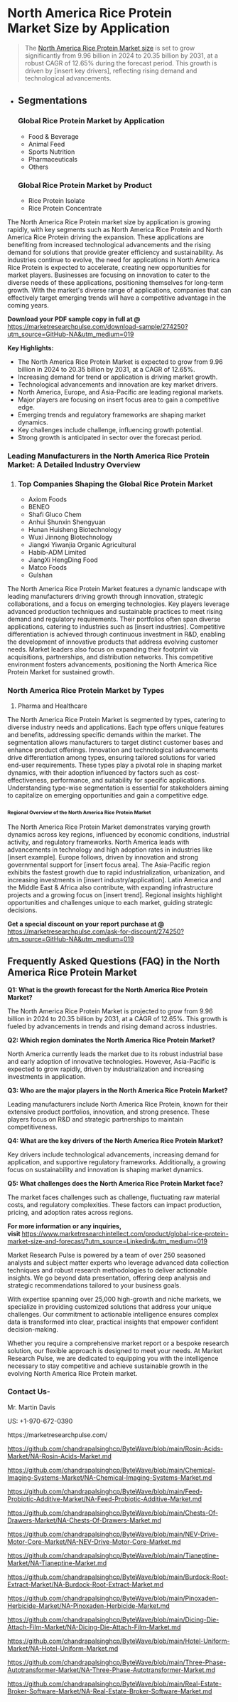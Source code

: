 


<h1>North America Rice Protein Market&nbsp;Size by Application</h1><blockquote><p>The <a href="https://marketresearchpulse.com/download-sample/274250?utm_source=GitHub-NA&amp;utm_medium=019">North America Rice Protein Market size</a> is set to grow significantly from 9.96 billion in 2024 to 20.35 billion by 2031, at a robust CAGR of 12.65% during the forecast period. This growth is driven by [insert key drivers], reflecting rising demand and technological advancements.</p></blockquote><ul><li><h2>Segmentations</h2><h3>Global Rice Protein Market by Application</h3><ul><li>Food & Beverage</li><li>Animal Feed</li><li>Sports Nutrition</li><li>Pharmaceuticals</li><li>Others</li></ul><h3>Global Rice Protein Market by Product</h3><ul><li>Rice Protein Isolate</li><li>Rice Protein Concentrate</li></ul></li></ul><p>The North America Rice Protein market size by application is growing rapidly, with key segments such as North America Rice Protein and North America Rice Protein driving the expansion. These applications are benefiting from increased technological advancements and the rising demand for solutions that provide greater efficiency and sustainability. As industries continue to evolve, the need for applications in North America Rice Protein is expected to accelerate, creating new opportunities for market players. Businesses are focusing on innovation to cater to the diverse needs of these applications, positioning themselves for long-term growth. With the market's diverse range of applications, companies that can effectively target emerging trends will have a competitive advantage in the coming years.</p><p><strong>Download your PDF sample copy in full at @ </strong><a href="https://marketresearchpulse.com/download-sample/274250?utm_source=GitHub-NA&amp;utm_medium=019">https://marketresearchpulse.com/download-sample/274250?utm_source=GitHub-NA&amp;utm_medium=019</a></p><p><strong>Key Highlights: </strong></p><ul><li>The North America Rice Protein Market is expected to grow from 9.96 billion in 2024 to 20.35 billion by 2031, at a CAGR of 12.65%.</li><li>Increasing demand for trend or application is driving market growth.</li><li>Technological advancements and innovation are key market drivers.</li><li>North America, Europe, and Asia-Pacific are leading regional markets.</li><li>Major players are focusing on insert focus area to gain a competitive edge.</li><li>Emerging trends and regulatory frameworks are shaping market dynamics.</li><li>Key challenges include challenge, influencing growth potential.</li><li>Strong growth is anticipated in sector over the forecast period.</li></ul><h3>Leading Manufacturers in the North America Rice Protein Market: A Detailed Industry Overview</h3><ol><li><h3>Top Companies Shaping the Global Rice Protein Market </h3><ul><li>Axiom Foods</li><li>BENEO</li><li>Shafi Gluco Chem</li><li>Anhui Shunxin Shengyuan</li><li>Hunan Huisheng Biotechnology</li><li>Wuxi Jinnong Biotechnology</li><li>Jiangxi Yiwanjia Organic Agricultural</li><li>Habib-ADM Limited</li><li>JiangXi HengDing Food</li><li>Matco Foods</li><li>Gulshan</li></ul></li></ol><div class="flex max-w-full flex-col flex-grow"><div class="min-h-8 text-message flex w-full flex-col items-end gap-2 whitespace-normal break-words [.text-message+&amp;]:mt-5" dir="auto" data-message-author-role="assistant" data-message-id="fd8432e4-4910-450d-b182-61b7bfb0a01f" data-message-model-slug="gpt-4o"><div class="flex w-full flex-col gap-1 empty:hidden first:pt-[3px]"><div class="markdown prose w-full break-words dark:prose-invert light"><p>The North America Rice Protein Market features a dynamic landscape with leading manufacturers driving growth through innovation, strategic collaborations, and a focus on emerging technologies. Key players leverage advanced production techniques and sustainable practices to meet rising demand and regulatory requirements. Their portfolios often span diverse applications, catering to industries such as [insert industries]. Competitive differentiation is achieved through continuous investment in R&amp;D, enabling the development of innovative products that address evolving customer needs. Market leaders also focus on expanding their footprint via acquisitions, partnerships, and distribution networks. This competitive environment fosters advancements, positioning the North America Rice Protein Market for sustained growth.</p></div></div></div></div><h3>North America Rice Protein Market by Types</h3><ol><li>Pharma and Healthcare</li></ol><div class="flex max-w-full flex-col flex-grow"><div class="min-h-8 text-message flex w-full flex-col items-end gap-2 whitespace-normal break-words [.text-message+&amp;]:mt-5" dir="auto" data-message-author-role="assistant" data-message-id="084470be-0bb7-4664-bddf-5156b4f41249" data-message-model-slug="gpt-4o-mini"><div class="flex w-full flex-col gap-1 empty:hidden first:pt-[3px]"><div class="markdown prose w-full break-words dark:prose-invert light"><p>The North America Rice Protein Market is segmented by types, catering to diverse industry needs and applications. Each type offers unique features and benefits, addressing specific demands within the market. The segmentation allows manufacturers to target distinct customer bases and enhance product offerings. Innovation and technological advancements drive differentiation among types, ensuring tailored solutions for varied end-user requirements. These types play a pivotal role in shaping market dynamics, with their adoption influenced by factors such as cost-effectiveness, performance, and suitability for specific applications. Understanding type-wise segmentation is essential for stakeholders aiming to capitalize on emerging opportunities and gain a competitive edge.</p></div></div></div></div><h3><span style="font-size: 11px;">Regional Overview of the North America Rice Protein Market</span></h3><div class="flex max-w-full flex-col flex-grow"><div class="min-h-8 text-message flex w-full flex-col items-end gap-2 whitespace-normal break-words [.text-message+&amp;]:mt-5" dir="auto" data-message-author-role="assistant" data-message-id="e9038762-ce64-4e30-91c9-9bd413514231" data-message-model-slug="gpt-4o-mini"><div class="flex w-full flex-col gap-1 empty:hidden first:pt-[3px]"><div class="markdown prose w-full break-words dark:prose-invert light"><p>The North America Rice Protein Market demonstrates varying growth dynamics across key regions, influenced by economic conditions, industrial activity, and regulatory frameworks. North America leads with advancements in technology and high adoption rates in industries like [insert example]. Europe follows, driven by innovation and strong governmental support for [insert focus area]. The Asia-Pacific region exhibits the fastest growth due to rapid industrialization, urbanization, and increasing investments in [insert industry/application]. Latin America and the Middle East &amp; Africa also contribute, with expanding infrastructure projects and a growing focus on [insert trend]. Regional insights highlight opportunities and challenges unique to each market, guiding strategic decisions.</p></div></div></div></div><p><strong>Get a special discount on your report purchase at @ </strong><a href="https://marketresearchpulse.com/ask-for-discount/274250?utm_source=GitHub-NA&amp;utm_medium=019">https://marketresearchpulse.com/ask-for-discount/274250?utm_source=GitHub-NA&amp;utm_medium=019</a></p><h2>Frequently Asked Questions (FAQ) in the North America Rice Protein Market</h2><p><strong>Q1: What is the growth forecast for the North America Rice Protein Market?</strong></p><p>The North America Rice Protein Market is projected to grow from 9.96 billion in 2024 to 20.35 billion by 2031, at a CAGR of 12.65%. This growth is fueled by advancements in trends and rising demand across industries.</p><p><strong>Q2: Which region dominates the North America Rice Protein Market?</strong></p><p>North America currently leads the market due to its robust industrial base and early adoption of innovative technologies. However, Asia-Pacific is expected to grow rapidly, driven by industrialization and increasing investments in application.</p><p><strong>Q3: Who are the major players in the North America Rice Protein Market?</strong></p><p>Leading manufacturers include North America Rice Protein, known for their extensive product portfolios, innovation, and strong presence. These players focus on R&amp;D and strategic partnerships to maintain competitiveness.</p><p><strong>Q4: What are the key drivers of the North America Rice Protein Market?</strong></p><p>Key drivers include technological advancements, increasing demand for application, and supportive regulatory frameworks. Additionally, a growing focus on sustainability and innovation is shaping market dynamics.</p><p><strong>Q5: What challenges does the North America Rice Protein Market face?</strong></p><p>The market faces challenges such as challenge, fluctuating raw material costs, and regulatory complexities. These factors can impact production, pricing, and adoption rates across regions.</p><p><strong>For more information or any inquiries, visit&nbsp;</strong><a href="https://www.marketresearchintellect.com/product/global-rice-protein-market-size-and-forecast/?utm_source=Linkedin&utm_medium=019">https://www.marketresearchintellect.com/product/global-rice-protein-market-size-and-forecast/?utm_source=Linkedin&utm_medium=019</a></p><p>Market Research Pulse is powered by a team of over 250 seasoned analysts and subject matter experts who leverage advanced data collection techniques and robust research methodologies to deliver actionable insights. We go beyond data presentation, offering deep analysis and strategic recommendations tailored to your business goals.</p><p>With expertise spanning over 25,000 high-growth and niche markets, we specialize in providing customized solutions that address your unique challenges. Our commitment to actionable intelligence ensures complex data is transformed into clear, practical insights that empower confident decision-making.</p><p>Whether you require a comprehensive market report or a bespoke research solution, our flexible approach is designed to meet your needs. At Market Research Pulse, we are dedicated to equipping you with the intelligence necessary to stay competitive and achieve sustainable growth in the evolving North America Rice Protein market.</p><h3><strong>Contact Us-</strong></h3><p>Mr. Martin Davis</p><p>US: +1-970-672-0390</p><p>https://marketresearchpulse.com/</p><p><a href="https://github.com/chandrapalsinghcp/ByteWave/blob/main/Rosin-Acids-Market/NA-Rosin-Acids-Market.md">https://github.com/chandrapalsinghcp/ByteWave/blob/main/Rosin-Acids-Market/NA-Rosin-Acids-Market.md</a></p><p><a href="https://github.com/chandrapalsinghcp/ByteWave/blob/main/Chemical-Imaging-Systems-Market/NA-Chemical-Imaging-Systems-Market.md">https://github.com/chandrapalsinghcp/ByteWave/blob/main/Chemical-Imaging-Systems-Market/NA-Chemical-Imaging-Systems-Market.md</a></p><p><a href="https://github.com/chandrapalsinghcp/ByteWave/blob/main/Feed-Probiotic-Additive-Market/NA-Feed-Probiotic-Additive-Market.md">https://github.com/chandrapalsinghcp/ByteWave/blob/main/Feed-Probiotic-Additive-Market/NA-Feed-Probiotic-Additive-Market.md</a></p><p><a href="https://github.com/chandrapalsinghcp/ByteWave/blob/main/Chests-Of-Drawers-Market/NA-Chests-Of-Drawers-Market.md">https://github.com/chandrapalsinghcp/ByteWave/blob/main/Chests-Of-Drawers-Market/NA-Chests-Of-Drawers-Market.md</a></p><p><a href="https://github.com/chandrapalsinghcp/ByteWave/blob/main/NEV-Drive-Motor-Core-Market/NA-NEV-Drive-Motor-Core-Market.md">https://github.com/chandrapalsinghcp/ByteWave/blob/main/NEV-Drive-Motor-Core-Market/NA-NEV-Drive-Motor-Core-Market.md</a></p><p><a href="https://github.com/chandrapalsinghcp/ByteWave/blob/main/Tianeptine-Market/NA-Tianeptine-Market.md">https://github.com/chandrapalsinghcp/ByteWave/blob/main/Tianeptine-Market/NA-Tianeptine-Market.md</a></p><p><a href="https://github.com/chandrapalsinghcp/ByteWave/blob/main/Burdock-Root-Extract-Market/NA-Burdock-Root-Extract-Market.md">https://github.com/chandrapalsinghcp/ByteWave/blob/main/Burdock-Root-Extract-Market/NA-Burdock-Root-Extract-Market.md</a></p><p><a href="https://github.com/chandrapalsinghcp/ByteWave/blob/main/Pinoxaden-Herbicide-Market/NA-Pinoxaden-Herbicide-Market.md">https://github.com/chandrapalsinghcp/ByteWave/blob/main/Pinoxaden-Herbicide-Market/NA-Pinoxaden-Herbicide-Market.md</a></p><p><a href="https://github.com/chandrapalsinghcp/ByteWave/blob/main/Dicing-Die-Attach-Film-Market/NA-Dicing-Die-Attach-Film-Market.md">https://github.com/chandrapalsinghcp/ByteWave/blob/main/Dicing-Die-Attach-Film-Market/NA-Dicing-Die-Attach-Film-Market.md</a></p><p><a href="https://github.com/chandrapalsinghcp/ByteWave/blob/main/Hotel-Uniform-Market/NA-Hotel-Uniform-Market.md">https://github.com/chandrapalsinghcp/ByteWave/blob/main/Hotel-Uniform-Market/NA-Hotel-Uniform-Market.md</a></p><p><a href="https://github.com/chandrapalsinghcp/ByteWave/blob/main/Three-Phase-Autotransformer-Market/NA-Three-Phase-Autotransformer-Market.md">https://github.com/chandrapalsinghcp/ByteWave/blob/main/Three-Phase-Autotransformer-Market/NA-Three-Phase-Autotransformer-Market.md</a></p><p><a href="https://github.com/chandrapalsinghcp/ByteWave/blob/main/Real-Estate-Broker-Software-Market/NA-Real-Estate-Broker-Software-Market.md">https://github.com/chandrapalsinghcp/ByteWave/blob/main/Real-Estate-Broker-Software-Market/NA-Real-Estate-Broker-Software-Market.md</a></p>
